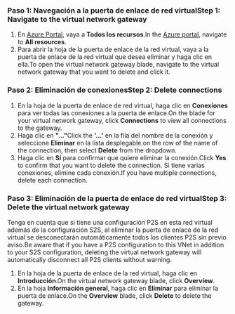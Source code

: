 ### <a name="step-1-navigate-to-the-virtual-network-gateway"></a><span data-ttu-id="0d4d5-101">Paso 1: Navegación a la puerta de enlace de red virtual</span><span class="sxs-lookup"><span data-stu-id="0d4d5-101">Step 1: Navigate to the virtual network gateway</span></span>

1. <span data-ttu-id="0d4d5-102">En [Azure Portal](https://portal.azure.com), vaya a **Todos los recursos**.</span><span class="sxs-lookup"><span data-stu-id="0d4d5-102">In the [Azure portal](https://portal.azure.com), navigate to **All resources**.</span></span> 
2. <span data-ttu-id="0d4d5-103">Para abrir la hoja de la puerta de enlace de la red virtual, vaya a la puerta de enlace de la red virtual que desea eliminar y haga clic en ella.</span><span class="sxs-lookup"><span data-stu-id="0d4d5-103">To open the virtual network gateway blade, navigate to the virtual network gateway that you want to delete and click it.</span></span>

### <a name="step-2-delete-connections"></a><span data-ttu-id="0d4d5-104">Paso 2: Eliminación de conexiones</span><span class="sxs-lookup"><span data-stu-id="0d4d5-104">Step 2: Delete connections</span></span>

1. <span data-ttu-id="0d4d5-105">En la hoja de la puerta de enlace de red virtual, haga clic en **Conexiones** para ver todas las conexiones a la puerta de enlace.</span><span class="sxs-lookup"><span data-stu-id="0d4d5-105">On the blade for your virtual network gateway, click **Connections** to view all connections to the gateway.</span></span>
2. <span data-ttu-id="0d4d5-106">Haga clic en **"..."**</span><span class="sxs-lookup"><span data-stu-id="0d4d5-106">Click the **'...'**</span></span> <span data-ttu-id="0d4d5-107">en la fila del nombre de la conexión y seleccione **Eliminar** en la lista desplegable.</span><span class="sxs-lookup"><span data-stu-id="0d4d5-107">on the row of the name of the connection, then select **Delete** from the dropdown.</span></span>
3. <span data-ttu-id="0d4d5-108">Haga clic en **Sí** para confirmar que quiere eliminar la conexión.</span><span class="sxs-lookup"><span data-stu-id="0d4d5-108">Click **Yes** to confirm that you want to delete the connection.</span></span> <span data-ttu-id="0d4d5-109">Si tiene varias conexiones, elimine cada conexión.</span><span class="sxs-lookup"><span data-stu-id="0d4d5-109">If you have multiple connections, delete each connection.</span></span>

### <a name="step-3-delete-the-virtual-network-gateway"></a><span data-ttu-id="0d4d5-110">Paso 3: Eliminación de la puerta de enlace de red virtual</span><span class="sxs-lookup"><span data-stu-id="0d4d5-110">Step 3: Delete the virtual network gateway</span></span>

<span data-ttu-id="0d4d5-111">Tenga en cuenta que si tiene una configuración P2S en esta red virtual además de la configuración S2S, al eliminar la puerta de enlace de la red virtual se desconectarán automáticamente todos los clientes P2S sin previo aviso.</span><span class="sxs-lookup"><span data-stu-id="0d4d5-111">Be aware that if you have a P2S configuration to this VNet in addition to your S2S configuration, deleting the virtual network gateway will automatically disconnect all P2S clients without warning.</span></span>

1. <span data-ttu-id="0d4d5-112">En la hoja de la puerta de enlace de la red virtual, haga clic en **Introducción**.</span><span class="sxs-lookup"><span data-stu-id="0d4d5-112">On the virtual network gateway blade, click **Overview**.</span></span>
2. <span data-ttu-id="0d4d5-113">En la hoja **Información general**, haga clic en **Eliminar** para eliminar la puerta de enlace.</span><span class="sxs-lookup"><span data-stu-id="0d4d5-113">On the **Overview** blade, click **Delete** to delete the gateway.</span></span>
